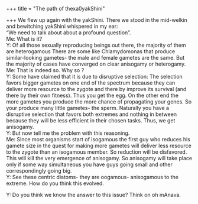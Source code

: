 +++
title = "The path of thexa0yakShini"

+++
We flew up again with the yakShini. There we stood in the mid-welkin and
bewitching yakShini whispered in my ear:  
“We need to talk about about a profound question”.  
Me: What is it?  
Y: Of all those sexually reproducing beings out there, the majority of
them are heterogamous There are some like Chlamydomonas that produce
similar-looking gametes- the male and female gametes are the same. But
the majority of cases have converged on clear anisogamy or heterogamy.  
Me: That is indeed so. Why so ?  
Y: Some have claimed that it is due to disruptive selection: The
selection favors bigger gametes on one end of the spectrum because they
can deliver more resource to the zygote and there by improve its
survival (and there by their own fitness). Thus you get the egg. On the
other end the more gametes you produce the more chance of propagating
your genes. So your produce many little gametes- the sperm. Naturally
you have a disruptive selection that favors both extremes and nothing in
between because they will be less efficient in their chosen tasks. Thus,
we get anisogamy.  
Y: But now tell me the problem with this reasoning.  
Me: Since most organisms start of isogamous the first guy who reduces
his gamete size in the quest for making more gametes will deliver less
resource to the zygote than an isogamous member. So reduction will be
disfavored. This will kill the very emergence of anisogamy. So anisogamy
will take place only if some way simultaneous you have guys going small
and other correspondingly going big.  
Y: See these centric diatoms- they are oogamous- anisogamous to the
extreme. How do you think this evolved.

Y: Do you think we know the answer to this issue? Think on oh mAnava.
